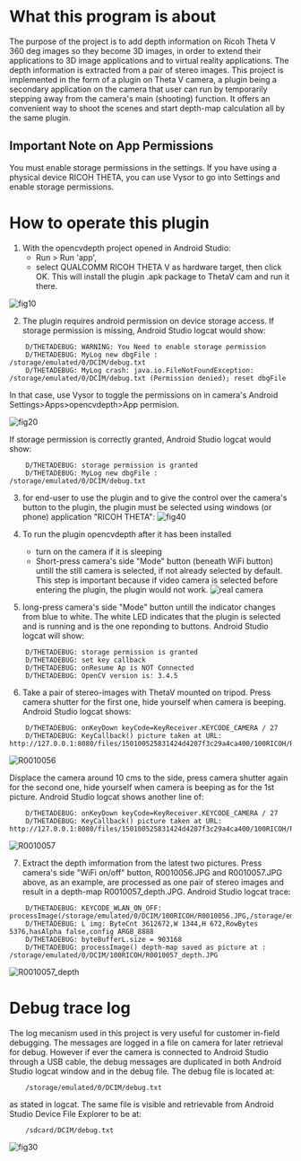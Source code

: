 # What this program is about

The purpose of the project is to add depth information on Ricoh Theta V 360 deg images so they become 3D images, in order to extend their applications to 3D image applications and to virtual reality applications. The depth information is extracted from a pair of stereo images. This project is implemented in the form of a plugin on Theta V camera, a plugin being a secondary application on the camera that user can run by temporarily stepping away from the camera's main (shooting) function. It offers an convenient way to shoot the scenes and start depth-map calculation all by the same plugin.

## Important Note on App Permissions

You must enable storage permissions in the settings.
If you have using a physical device RICOH THETA, you can
use Vysor to go into Settings and enable storage permissions.

# How to operate this plugin

1) With the opencvdepth project opened in Android Studio: 
   - Run > Run 'app', 
   - select QUALCOMM RICOH THETA V as hardware target, then click OK.
This will install the plugin .apk package to ThetaV cam and run it there.

![fig10](images/fig10.png)

2) The plugin requires android permission on device storage access.
If storage permission is missing, Android Studio logcat would show:
```
	D/THETADEBUG: WARNING: You Need to enable storage permission
	D/THETADEBUG: MyLog new dbgFile : /storage/emulated/0/DCIM/debug.txt
	D/THETADEBUG: MyLog crash: java.io.FileNotFoundException: /storage/emulated/0/DCIM/debug.txt (Permission denied); reset dbgFile
```    
In that case, use Vysor to toggle the permissions on in camera's Android Settings>Apps>opencvdepth>App permision.

![fig20](images/fig20.png)

If storage permission is correctly granted, Android Studio logcat would show:
```
	D/THETADEBUG: storage permission is granted
	D/THETADEBUG: MyLog new dbgFile : /storage/emulated/0/DCIM/debug.txt
```

3) for end-user to use the plugin and to give the control over the camera's button to the plugin, the plugin must be selected using windows (or phone) application "RICOH THETA":
![fig40](images/fig40.png)

4) To run the plugin opencvdepth after it has been installed
   - turn on the camera if it is sleeping
   - Short-press camera's side "Mode" button (beneath WiFi button) untill the still camera is selected, if not already selected by default.
   This step is important because if video camera is selected before entering the plugin, the plugin would not work.
![real camera](images/camera.png)

5) long-press camera's side "Mode" button untill the indicator changes from blue to white.
The white LED indicates that the plugin is selected and is running and is the one reponding to buttons.
Android Studio logcat will show:
```
	D/THETADEBUG: storage permission is granted
	D/THETADEBUG: set key callback
	D/THETADEBUG: onResume Ap is NOT Connected 
	D/THETADEBUG: OpenCV version is: 3.4.5
```

6) Take a pair of stereo-images with ThetaV mounted on tripod. 
Press camera shutter for the first one, hide yourself when camera is beeping. Android Studio logcat shows:
```
	D/THETADEBUG: onKeyDown keyCode=KeyReceiver.KEYCODE_CAMERA / 27
	D/THETADEBUG: KeyCallback() picture taken at URL: http://127.0.0.1:8080/files/150100525831424d4207f3c29a4ca400/100RICOH/R0010056.JPG
```
![R0010056](images/R0010056.JPG)

Displace the camera around 10 cms to the side, press camera shutter again for the second one, hide yourself when camera is beeping as for the 1st picture. Android Studio logcat shows another line of:
```
	D/THETADEBUG: onKeyDown keyCode=KeyReceiver.KEYCODE_CAMERA / 27
	D/THETADEBUG: KeyCallback() picture taken at URL: http://127.0.0.1:8080/files/150100525831424d4207f3c29a4ca400/100RICOH/R0010057.JPG
```
![R0010057](images/R0010057.JPG)

7) Extract the depth imformation from the latest two pictures. Press camera's side "WiFi on/off" button, R0010056.JPG and R0010057.JPG above, as an example, are processed as one pair of stereo images and result in a depth-map R0010057_depth.JPG.
Android Studio logcat trace:
```
	D/THETADEBUG: KEYCODE_WLAN_ON_OFF: processImage(/storage/emulated/0/DCIM/100RICOH/R0010056.JPG,/storage/emulated/0/DCIM/100RICOH/R0010057.JPG)
	D/THETADEBUG: L img: ByteCnt 3612672,W 1344,H 672,RowBytes 5376,hasAlpha false,config ARGB_8888
	D/THETADEBUG: byteBufferL.size = 903168
	D/THETADEBUG: processImage() depth-map saved as picture at : /storage/emulated/0/DCIM/100RICOH/R0010057_depth.JPG 
```
![R0010057_depth](images/R0010057_depth.JPG)

# Debug trace log

The log mecanism used in this project is very useful for customer in-field debugging. 
The messages are logged in a file on camera for later retrieval for debug. 
However if ever the camera is connected to Android Studio through a USB cable,
the debug messages are duplicated in both Android Studio logcat window and in the debug file.
The debug file is located at:
```
	/storage/emulated/0/DCIM/debug.txt
```
as stated in logcat. The same file is visible and retrievable from Android Studio Device File Explorer to be at: 
```
	/sdcard/DCIM/debug.txt
```

![fig30](images/fig30.png)


